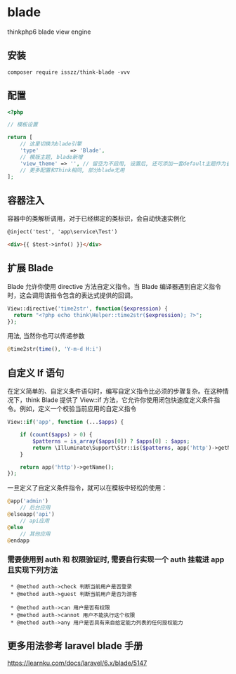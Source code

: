 
# blade
thinkphp6 blade view engine

## 安装

```shell
composer require isszz/think-blade -vvv
```

## 配置

```php
<?php

// 模板设置

return [
    // 这里切换为blade引擎
    'type'          => 'Blade',
    // 模版主题, blade新增
    'view_theme' => '', // 留空为不启用, 设置后, 还可添加一套default主题作为备选
    // 更多配置和Think相同, 部分blade无用
];
```

## 容器注入

容器中的类解析调用，对于已经绑定的类标识，会自动快速实例化

```html
@inject('test', 'app\service\Test')

<div>{{ $test->info() }}</div>
```

## 扩展 Blade

Blade 允许你使用 directive 方法自定义指令。当 Blade 编译器遇到自定义指令时，这会调用该指令包含的表达式提供的回调。

```php
View::directive('time2str', function($expression) {
  return "<?php echo think\Helper::time2str($expression); ?>";
});
```

用法, 当然你也可以传递参数

```php
@time2str(time(), 'Y-m-d H:i')
```

## 自定义 If 语句

在定义简单的、自定义条件语句时，编写自定义指令比必须的步骤复杂。在这种情况下，think Blade 提供了 View::if 方法，它允许你使用闭包快速度定义条件指令。例如，定义一个校验当前应用的自定义指令

```php
View::if('app', function (...$apps) {

    if (count($apps) > 0) {
        $patterns = is_array($apps[0]) ? $apps[0] : $apps;
        return \Illuminate\Support\Str::is($patterns, app('http')->getName());
    }

    return app('http')->getName();
});
```

一旦定义了自定义条件指令，就可以在模板中轻松的使用：

```php
@app('admin')
    // 后台应用
@elseapp('api')
    // api应用
@else
    // 其他应用
@endapp
```

### 需要使用到 auth 和 权限验证时, 需要自行实现一个 auth 挂载进 app 且实现下列方法

```
 * @method auth->check 判断当前用户是否登录
 * @method auth->guest 判断当前用户是否为游客

 * @method auth->can 用户是否有权限
 * @method auth->cannot 用户不能执行这个权限
 * @method auth->any 用户是否具有来自给定能力列表的任何授权能力
```

## 更多用法参考 laravel blade 手册

https://learnku.com/docs/laravel/6.x/blade/5147

